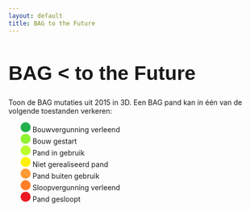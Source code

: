 ```yaml
---
layout: default
title: BAG to the Future
---
```


<style>
  @font-face {
    font-family: 'MyWebFont';
    src: url('bttf.ttf') format('truetype');
  }
  *.bttf {
    font-family: 'MyWebFont', Fallback, sans-serif !important;
    font-size: 280% !important;
  }
  ul {
    list-style-type: none !important;
  }
</style>

<h1 class="bttf">BAG &lt; to the Future</h1>

Toon de BAG mutaties uit 2015 in 3D.  Een BAG pand kan in één van de
volgende toestanden verkeren:

<ul>
  <li><svg height="20" viewBox="0 0 20 20" xmlns="http://www.w3.org/2000/svg"><circle cx="10" cy="10" fill="#22b14c" r="10"/></svg> Bouwvergunning verleend</li>
  <li><svg height="20" viewBox="0 0 20 20" xmlns="http://www.w3.org/2000/svg"><circle cx="10" cy="10" fill="#8ff334" r="10"/></svg> Bouw gestart</li>
  <li><svg height="20" viewBox="0 0 20 20" xmlns="http://www.w3.org/2000/svg"><circle cx="10" cy="10" fill="#bdfc2c" r="10"/></svg> Pand in gebruik</li>
  <li><svg height="20" viewBox="0 0 20 20" xmlns="http://www.w3.org/2000/svg"><circle cx="10" cy="10" fill="#fff200" r="10"/></svg> Niet gerealiseerd pand</li>
  <li><svg height="20" viewBox="0 0 20 20" xmlns="http://www.w3.org/2000/svg"><circle cx="10" cy="10" fill="#ff9a35" r="10"/></svg> Pand buiten gebruik</li>
  <li><svg height="20" viewBox="0 0 20 20" xmlns="http://www.w3.org/2000/svg"><circle cx="10" cy="10" fill="#ff7f27" r="10"/></svg> Sloopvergunning verleend</li>
  <li><svg height="20" viewBox="0 0 20 20" xmlns="http://www.w3.org/2000/svg"><circle cx="10" cy="10" fill="#ed1c24" r="10"/></svg> Pand gesloopt</li>
</ul>

<query data-endpoint="https://data.pdok.nl/sparql" data-query-ref="bag-to-the-future-q1.rq" data-output="geo3d"></query>
